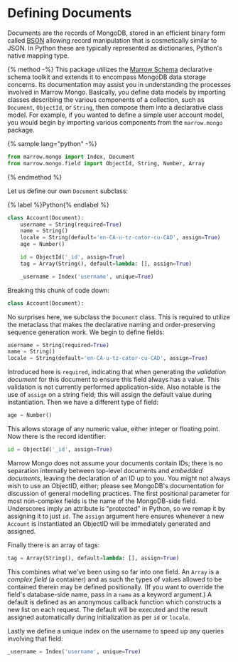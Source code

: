 # Defining Documents

Documents are the records of MongoDB, stored in an efficient binary form called [BSON](http://bsonspec.org) allowing record manipulation that is cosmetically similar to JSON. In Python these are typically represented as dictionaries, Python's native mapping type.

{% method -%}
This package utilizes the [Marrow Schema](https://github.com/marrow/schema#readme) declarative schema toolkit and extends it to encompass MongoDB data storage concerns. Its documentation may assist you in understanding the processes involved in Marrow Mongo. Basically, you define data models by importing classes describing the various components of a collection, such as ``Document``, ``ObjectId``, or ``String``, then compose them into a declarative class model. For example, if you wanted to define a simple user account model, you would begin by importing various components from the `marrow.mongo` package.

{% sample lang="python" -%}
```python
from marrow.mongo import Index, Document
from marrow.mongo.field import ObjectId, String, Number, Array
```
{% endmethod %}

Let us define our own ``Document`` subclass:

{% label %}Python{% endlabel %}
```python
class Account(Document):
	username = String(required=True)
	name = String()
	locale = String(default='en-CA-u-tz-cator-cu-CAD', assign=True)
	age = Number()

	id = ObjectId('_id', assign=True)
	tag = Array(String(), default=lambda: [], assign=True)

	_username = Index('username', unique=True)
```

Breaking this chunk of code down:

```python
class Account(Document):
```

No surprises here, we subclass the `Document` class. This is required to utilize the metaclass that makes the declarative naming and order-preserving sequence generation work. We begin to define fields:

```python
username = String(required=True)
name = String()
locale = String(default='en-CA-u-tz-cator-cu-CAD', assign=True)
```

Introduced here is `required`, indicating that when generating the *validation document* for this document to ensure this field always has a value. This validation is not currently performed application-side. Also notable is the use of `assign` on a string field; this will assign the default value during instantiation. Then we have a different type of field:

```python
age = Number()
```

This allows storage of any numeric value, either integer or floating point. Now there is the record identifier:

```python
id = ObjectId('_id', assign=True)
```

Marrow Mongo does not assume your documents contain IDs; there is no separation internally between top-level documents and *embedded documents*, leaving the declaration of an ID up to you. You might not always wish to use an ObjectID, either; please see MongoDB's documentation for discussion of general modelling practices. The first positional parameter for most non-complex fields is the name of the MongoDB-side field. Underscores imply an attribute is "protected" in Python, so we remap it by assigning it to just `id`. The `assign` argument here ensures whenever a new `Account` is instantiated an ObjectID will be immediately generated and assigned.

Finally there is an array of tags:

```python
tag = Array(String(), default=lambda: [], assign=True)
```

This combines what we've been using so far into one field. An `Array` is a *complex field* (a container) and as such the types of values allowed to be contained therein may be defined positionally. (If you want to override the field's database-side name, pass in a `name` as a keyword argument.) A default is defined as an anonymous callback function which constructs a new list on each request. The default will be executed and the result assigned automatically during initialization as per `id` or `locale`.

Lastly we define a unique index on the username to speed up any queries involving that field:

```python
_username = Index('username', unique=True)
```
